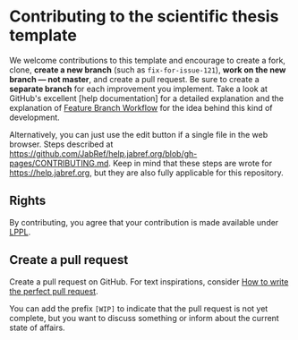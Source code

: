 # Contributing to the scientific thesis template

We welcome contributions to this template and encourage to create a fork, clone, **create a new branch** (such as `fix-for-issue-121`), **work on the new branch — not master**, and create a pull request.
Be sure to create a **separate branch** for each improvement you implement.
Take a look at GitHub's excellent [help documentation] for a detailed explanation and the explanation of [Feature Branch Workflow](https://de.atlassian.com/git/tutorials/comparing-workflows#feature-branch-workflow) for the idea behind this kind of development.

Alternatively, you can just use the edit button if a single file in the web browser.
Steps described at https://github.com/JabRef/help.jabref.org/blob/gh-pages/CONTRIBUTING.md.
Keep in mind that these steps are wrote for <https://help.jabref.org>, but they are also fully applicable for this repository.

## Rights

By contributing, you agree that your contribution is made available under [LPPL](https://www.latex-project.org/lppl/lppl-1-3c/).

## Create a pull request

Create a pull request on GitHub.
For text inspirations, consider [How to write the perfect pull request](https://github.com/blog/1943-how-to-write-the-perfect-pull-request).

You can add the prefix `[WIP]` to indicate that the pull request is not yet complete, but you want to discuss something or inform about the current state of affairs.
